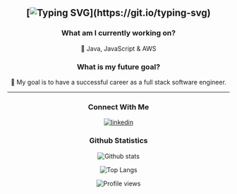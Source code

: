 <div align="center">

[![Typing SVG](https://readme-typing-svg.demolab.com?font=Noto&size=35&duration=800&color=2CF700&center=true&vCenter=true&background=0D1116FF&multiline=true&repeat=false&random=false&width=550&height=180&lines=Hello;My+name+is+James+Railton;and;welcome+to+my+GitHub!!!)](https://git.io/typing-svg)
---

### What am I currently working on?
📖 Java, JavaScript & AWS

### What is my future goal?
🏁 My goal is to have a successful career as a full stack software engineer.

---

### Connect With Me
[![linkedin](https://img.shields.io/badge/linkedin-%231E77B5.svg?&style=for-the-badge&logo=linkedin&logoColor=white)](https://www.linkedin.com/in/james-railton/)

### Github Statistics
![Github stats](https://github-readme-stats.vercel.app/api?username=james-railton&show_icons=true&count_private=true&hide_border=true)

![Top Langs](https://github-readme-stats.vercel.app/api/top-langs/?username=james-railton)

![Profile views](https://komarev.com/ghpvc/?username=james-railton&&style=flat-square)
</div>
